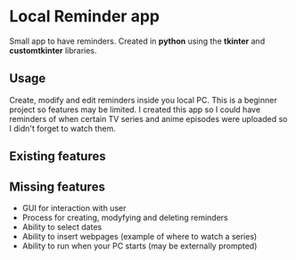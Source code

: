 # Local Reminder app

Small app to have reminders. Created in **python** using the **tkinter** and **customtkinter** libraries.

## Usage

Create, modify and edit reminders inside you local PC. This is a beginner project so features may be limited.
I created this app so I could have reminders of when certain TV series and anime episodes were uploaded so I
didn't forget to watch them.

## Existing features

## Missing features

- GUI for interaction with user
- Process for creating, modyfying and deleting reminders
- Ability to select dates
- Ability to insert webpages (example of where to watch a series)
- Ability to run when your PC starts (may be externally prompted)